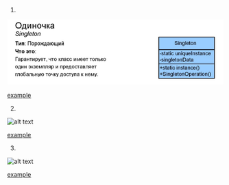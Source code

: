 
1. 

![alt text](images/singleton.png)

[example](_1_creational/_1_singleton)  

2. 

![alt text](_1_creational/images/builder.png)

[example](_1_creational/_2_builder)  

3. 

![alt text](_1_creational/images/prototype.png)

[example](_1_creational/_3_prototype)  
